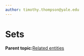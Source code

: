 ```yaml
---
author: timothy.thompson@yale.edu
---
```


# Sets

**Parent topic:**[Related entities](../tasks/related_entities.md)

